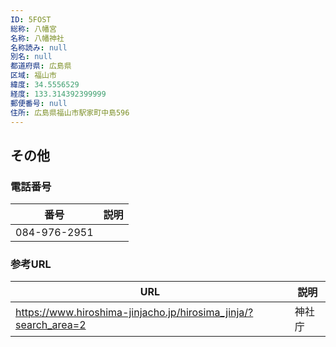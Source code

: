 ```yaml
---
ID: 5FOST
総称: 八幡宮
名称: 八幡神社
名称読み: null
別名: null
都道府県: 広島県
区域: 福山市
緯度: 34.5556529
経度: 133.314392399999
郵便番号: null
住所: 広島県福山市駅家町中島596
---
```


## その他

### 電話番号

| 番号         | 説明 |
| ------------ | ---- |
| 084-976-2951 |      |

### 参考URL

| URL                                                             | 説明   |
| --------------------------------------------------------------- | ------ |
| https://www.hiroshima-jinjacho.jp/hirosima_jinja/?search_area=2 | 神社庁 |
